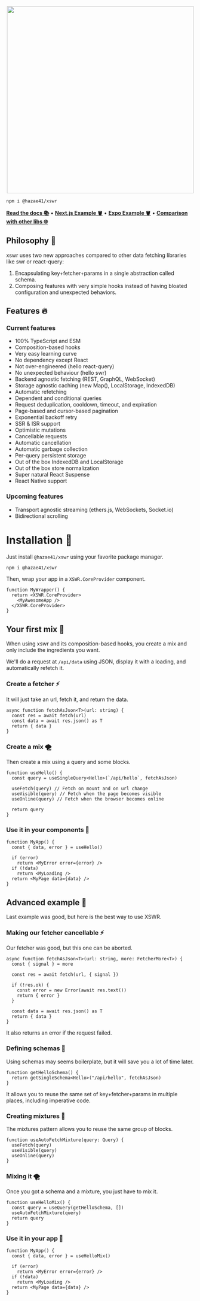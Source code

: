 <div align="center">
<img width="500" src="https://user-images.githubusercontent.com/4405263/198222057-038c8fdc-a4b0-44c4-8aaf-e4ad1d301b28.png" />
</div>

```bash
npm i @hazae41/xswr
```

[**Read the docs 📚**](https://xswr.hazae41.me) • [**Next.js Example 🪣**](https://codesandbox.io/p/github/hazae41/xswr-example-next) • [**Expo Example 🪣**](https://snack.expo.dev/@git/github.com/hazae41/xswr-example-expo) • [**Comparison with other libs 🌐**](https://xswr.hazae41.me/faq/comparison)

## Philosophy 🧠

xswr uses two new approaches compared to other data fetching libraries like swr or react-query:
1) Encapsulating key+fetcher+params in a single abstraction called schema.
2) Composing features with very simple hooks instead of having bloated configuration and unexpected behaviors.

## Features 🔥

### Current features

- 100% TypeScript and ESM
- Composition-based hooks
- Very easy learning curve
- No dependency except React
- Not over-engineered (hello react-query)
- No unexpected behaviour (hello swr)
- Backend agnostic fetching (REST, GraphQL, WebSocket)
- Storage agnostic caching (new Map(), LocalStorage, IndexedDB)
- Automatic refetching
- Dependent and conditional queries
- Request deduplication, cooldown, timeout, and expiration
- Page-based and cursor-based pagination
- Exponential backoff retry
- SSR & ISR support
- Optimistic mutations
- Cancellable requests
- Automatic cancellation
- Automatic garbage collection
- Per-query persistent storage
- Out of the box IndexedDB and LocalStorage
- Out of the box store normalization
- Super natural React Suspense
- React Native support

### Upcoming features

- Transport agnostic streaming (ethers.js, WebSockets, Socket.io)
- Bidirectional scrolling

# Installation 🔧

Just install `@hazae41/xswr` using your favorite package manager.

```bash
npm i @hazae41/xswr
```

Then, wrap your app in a `XSWR.CoreProvider` component.

```tsx
function MyWrapper() {
  return <XSWR.CoreProvider>
    <MyAwesomeApp />
  </XSWR.CoreProvider>
}
```

## Your first mix 🧪

When using xswr and its composition-based hooks, you create a mix and only include the ingredients you want.

We'll do a request at `/api/data` using JSON, display it with a loading, and automatically refetch it.

### Create a fetcher ⚡️

It will just take an url, fetch it, and return the data.

```tsx
async function fetchAsJson<T>(url: string) {
  const res = await fetch(url)
  const data = await res.json() as T
  return { data }
}
```

### Create a mix 🌪

Then create a mix using a query and some blocks.

```tsx
function useHello() {
  const query = useSingleQuery<Hello>(`/api/hello`, fetchAsJson)
  
  useFetch(query) // Fetch on mount and on url change
  useVisible(query) // Fetch when the page becomes visible
  useOnline(query) // Fetch when the browser becomes online

  return query
}
```

### Use it in your components 🚀

```tsx
function MyApp() {
  const { data, error } = useHello()

  if (error)
    return <MyError error={error} />
  if (!data)
    return <MyLoading />
  return <MyPage data={data} />
}
```

## Advanced example 🗿

Last example was good, but here is the best way to use XSWR.

### Making our fetcher cancellable ⚡️

Our fetcher was good, but this one can be aborted.

```tsx
async function fetchAsJson<T>(url: string, more: FetcherMore<T>) {
  const { signal } = more

  const res = await fetch(url, { signal })

  if (!res.ok) {
    const error = new Error(await res.text())
    return { error }
  }

  const data = await res.json() as T
  return { data }
}
```

It also returns an error if the request failed.

### Defining schemas 📐

Using schemas may seems boilerplate, but it will save you a lot of time later.

```tsx
function getHelloSchema() {
  return getSingleSchema<Hello>("/api/hello", fetchAsJson)
}
```

It allows you to reuse the same set of key+fetcher+params in multiple places, including imperative code.

### Creating mixtures 🧪

The mixtures pattern allows you to reuse the same group of blocks.

```tsx
function useAutoFetchMixture(query: Query) {
  useFetch(query)
  useVisible(query)
  useOnline(query)
}
```

### Mixing it 🌪

Once you got a schema and a mixture, you just have to mix it.

```tsx
function useHelloMix() {
  const query = useQuery(getHelloSchema, [])
  useAutoFetchMixture(query)
  return query
}
```

### Use it in your app 🚀

```tsx
function MyApp() {
  const { data, error } = useHelloMix()

  if (error)
    return <MyError error={error} />
  if (!data)
    return <MyLoading />
  return <MyPage data={data} />
}
```
